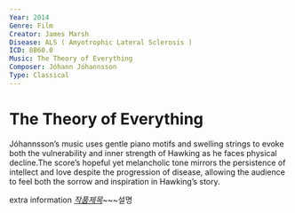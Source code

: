 ```yaml
---
Year: 2014
Genre: Film
Creator: James Marsh
Disease: ALS ( Amyotrophic Lateral Sclerosis )
ICD: 8B60.0
Music: The Theory of Everything
Composer: Jóhann Jóhannsson
Type: Classical
---
```


# The Theory of Everything

Jóhannsson’s music uses gentle piano motifs and swelling strings to evoke both the vulnerability and inner strength of Hawking as he faces physical decline.The score’s hopeful yet melancholic tone mirrors the persistence of intellect and love despite the progression of disease, allowing the audience to feel both the sorrow and inspiration in Hawking’s story.

extra information
[*작품제목*](file_name)~~~설명

